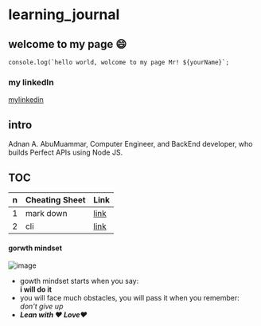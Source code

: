 # learning_journal

## welcome to my page :smile:
```javascipt
console.log(`hello world, wolcome to my page Mr! ${yourName}`;
```
### my linkedIn
[mylinkedin](https://www.linkedin.com/in/adnancompengr)

## intro
Adnan A. AbuMuammar,  Computer Engineer, and BackEnd developer, who builds Perfect APIs using Node JS.

## TOC
n | Cheating Sheet | Link
--- | --- | ---
1 | mark down | [link](./READ01)
2 | cli | [link](./READ02)

#### gorwth mindset
![image](https://www.excelsior.edu/wp-content/uploads/2017/03/Growth-Mindset-e1565799493145-386x438.png)

- gowth mindset starts when you say: <br/>
 **i will do it**
 - you will face much obstacles, you will pass it when you remember: <br/> *don't give up*
 - ***Lean with :heart: Love:heart:***

